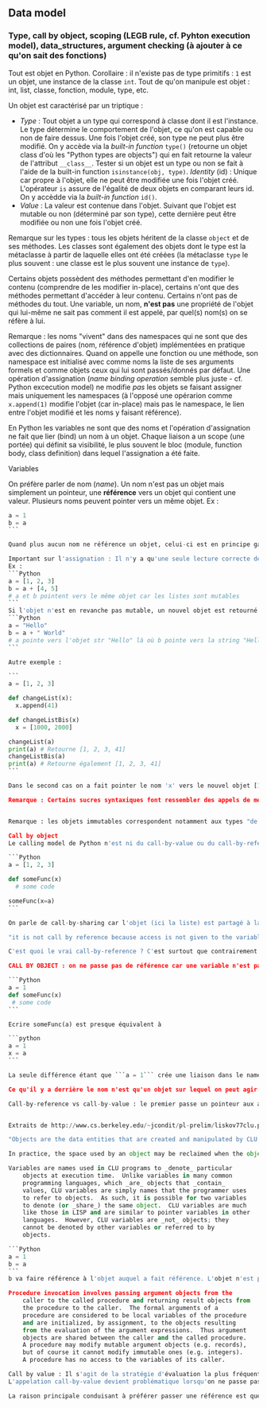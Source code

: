 ## Data model

### Type, call by object, scoping (LEGB rule, cf. Pyhton execution model), data_structures, argument checking (à ajouter à ce qu'on sait des fonctions)

Tout est objet en Python. Corollaire : il n'existe pas de type primitifs : ```1``` est un objet, une instance de la classe ```int```. Tout de qu'on manipule est objet : int, list, classe, fonction, module, type, etc.

Un objet est caractérisé par un triptique :
* *Type* : Tout objet a un type qui correspond à classe dont il est l'instance. Le type détermine le comportement de l'objet, ce qu'on est capable ou non de faire dessus. Une fois l'objet créé, son type ne peut plus être modifié. On y accède via la *built-in function* ```type()``` (retourne un objet class d'où les "Python types are objects") qui en fait retourne la valeur de l'attribut ```__class__```. Tester si un objet est un type ou non se fait à l'aide de la built-in function ```isinstance(obj, type)```.
*Identity* (id) : Unique car propre à l'objet, elle ne peut être modifiée une fois l'objet créé. L'opérateur ```is``` assure de l'égalité de deux objets en comparant leurs id. On y accèdde via la *built-in function* ```id()```.
* *Value* : La valeur est contenue dans l'objet. Suivant que l'objet est mutable ou non (déterminé par son type), cette dernière peut être modifiée ou non une fois l'objet créé.

Remarque sur les types : tous les objets héritent de la classe ```object``` et de ses méthodes. Les classes sont également des objets dont le type est la métaclasse à partir de laquelle elles ont été créées (la métaclasse ```type``` le plus souvent : une classe est le plus souvent une instance de ```type```).

Certains objets possèdent des méthodes permettant d'en modifier le contenu (comprendre de les modifier in-place), certains n'ont que des méthodes permettant d'accéder à leur contenu. Certains n'ont pas de méthodes du tout. Une variable, un nom, **n'est pas** une propriété de l'objet qui lui-même ne sait pas comment il est appelé, par quel(s) nom(s) on se réfère à lui.

Remarque : les noms "vivent" dans des namespaces qui ne sont que des collections de paires (nom, référence d'objet) implémentées en pratique avec des dictionnaires. Quand on appelle une fonction ou une méthode, son namespace est initialisé avec comme noms la liste de ses arguments formels et comme objets ceux qui lui sont passés/donnés par défaut. Une opération d'assignation (*name binding operation* semble plus juste - cf. Python excecution model) ne modifie *pas* les objets se faisant assigner mais uniquement les namespaces (à l'opposé une opérarion comme ```x.append(1)``` modifie l'objet (car in-place) mais pas le namespace, le lien entre l'objet modifié et les noms y faisant référence).

En Python les variables ne sont que des noms et l'opération d'assignation ne fait que lier (bind) un nom à un objet. Chaque liaison a un scope (une portée) qui définit sa visibilité, le plus souvent le bloc (module, function body, class definition) dans lequel l'assignation a été faite.


Variables

On préfère parler de nom (*name*). Un nom n'est pas un objet mais simplement un pointeur, une **référence** vers un objet qui contient une valeur.
Plusieurs noms peuvent pointer vers un même objet. Ex :
````Python
a = 1
b = a
```

Quand plus aucun nom ne référence un objet, celui-ci est en principe garbage collecté.

Important sur l'assignation : Il n'y a qu'une seule lecture correcte de l'opération d'assignation : **Est associé au nom présent dans le LHS l'objet résultant de l'évaluation du RHS**. Si on opère sur un objet existant, il est possible si l'objet est mutable que l'objet retourné lors de l'évaluation du RHS soit le même.
Ex :
```Python
a = [1, 2, 3]
b = a + [4, 5]
# a et b pointent vers le même objet car les listes sont mutables
```
Si l'objet n'est en revanche pas mutable, un nouvel objet est retourné :
```Python
a = "Hello"
b = a + " World"
# a pointe vers l'objet str "Hello" là où b pointe vers la string "Hello World"
```

Autre exemple :

```
a = [1, 2, 3]

def changeList(x):
  x.append(41)

def changeListBis(x)
  x = [1000, 2000]

changeList(a)
print(a) # Retourne [1, 2, 3, 41]
changeListBis(a)
print(a) # Retourne également [1, 2, 3, 41]
```

Dans le second cas on a fait pointer le nom 'x' vers le nouvel objet [1000, 2000] (dont la portée ne dépasse d'ailleurs pas celle de la fonction).

Remarque : Certains sucres syntaxiques font ressembler des appels de méthodes à des assignations : Des expressions tels que ```x.y =``` ou ```x[y] =``` sont en fait des appels de fonctions (des méthodes ```__setattr__``` et ```__setitem__``` respectivment en l'occurence). ```x.y = 1``` n'est donc pas une assignation au sens de l'association n'un nom et d'un objet mais est équivalent à l'appel ```x.__setattr__('y', 1)```. L'assignation ```x = y``` n'est en revanche pas un appel de méthode/de fonction.


Remarque : les objets immutables correspondent notamment aux types "de base" (primitifs dans d'autres languages) comme les ints, booleans, chr, string, etc.

Call by object
Le calling model de Python n'est ni du call-by-value ou du call-by-reference (tel qu'il s'entend en C par exemple). Python utilise ce qu'on appelle du call-by-object (ou encore appelé call-by-sharing ou call-by-objet reference).

```Python
a = [1, 2, 3]

def someFunc(x)
  # some code

someFunc(x=a)
```

On parle de call-by-sharing car l'objet (ici la liste) est partagé à la fois par le caller (a fait référence à cet objet) et la méthode appelée (x fait référence au même objet). Ce n'est pas du call-by-value car d'éventuelles modifications faites à l'objet partagé peuvent être visibles du caller/de la méthode appelante ce qui est impossible dans du "vrai" call-by-value (où la valeur est copiée dans la (memory ?) stack de la fonction appelée impliquant qu'il est impossible que des modifications apportées à l'objet puissent ensuite être visibles par la méthode appelante).

"it is not call by reference because access is not given to the variables of the caller, but merely to certain objects." : à comprendre

C'est quoi le vrai call-by-reference ? C'est surtout que contrairement à C++ (et C) une variable n'est pas un pointeur, une adresse mémoire où se trouve la valeur et qu'une réassignation (a = 1 suivie de a = 2) n'implique pas que la première valeure est écrasée par la seconde (2 doit être écrite à l'adresse où se trove déjà 1 qui doit être écrasée). Dans ce cas avec Python, 1 aurait continué de vivre tant qu'il est référencé par d'autres noms, la réassignation ne fait que recréer un lien entre a et l'objet 2.

CALL BY OBJECT : on ne passe pas de référence car une variable n'est pas une référence, une adresse mémoire de la valeur. Le passage d'arguments à une fonction correspond (en fait sans faire exception) à une assignation. A l'initialisation du namespace de la fonction, on lie chaque nom (correspondant à chaque argument formel de la fonction) à l'objet produit par l'évaluation de l'expression passée à l'argument correspondant.

```Python
a = 1
def someFunc(x)
 # some code
```

Ecrire someFunc(a) est presque équivalent à

```python
a = 1
x = a
```

La seule différence étant que ```a = 1``` crée une liaison dans le namespace global (?) et ```x = a``` crée une liaison dans le namespace local de la fonction. La différence entre call-by-object et call-by-reference peut paraître subtile (le premier étant plus proche du second que du call-by-value si on devait chosir) car dans les deux cas, une modification de l'objet par la fonction appelée (callee) est visible de la fonction appelante (caller).

Ce qu'il y a derrière le nom n'est qu'un objet sur lequel on peut agir (ou pas) et non une zone mémoire qu'on peut réécrire, etc.

Call-by-reference vs call-by-value : le premier passe un pointeur aux arguments de la fonctions là où le second passe la valeur qui est copiée dans la memory (?) stack de la fonction. Le premier est plus memory efficient que le second mais on est plus protégé de l'impact d'une éventuelle modification de la valeur par la fonction. "Actual and formal parameters are created on the same (call-by-reference) / different (call-by-value) memroy stacks"


Extraits de http://www.cs.berkeley.edu/~jcondit/pl-prelim/liskov77clu.pdf traitant de l'object model d'un ensemble de languages auxquels on peut rattacher Python.

"Objects are the data entities that are created and manipulated by CLU programs.  Variables are just the names used in a program to refer to objects. [...] Each object has a particular _type_, which characterizes its behavior.  A type defines a set of operations that create and manipulate objects of that type.  An object may be created and manipulated only via the operations of its type. An object may _refer_ to objects.  For example, a record object refers to the objects that are the components of the record."

In practice, the space used by an object may be reclaimed when the object is no longer accessible to any [...] program.

Variables are names used in CLU programs to _denote_ particular
    objects at execution time.  Unlike variables in many common
    programming languages, which _are_ objects that _contain_
    values, CLU variables are simply names that the programmer uses
    to refer to objects.  As such, it is possible for two variables
    to denote (or _share_) the same object.  CLU variables are much
    like those in LISP and are similar to pointer variables in other
    languages.  However, CLU variables are _not_ objects; they
    cannot be denoted by other variables or referred to by
    objects.

```Python
a = 1
b = a
```
b va faire référence à l'objet auquel a fait référence. L'objet n'est pas copié mais partagé par les deux noms.

Procedure invocation involves passing argument objects from the
    caller to the called procedure and returning result objects from
    the procedure to the caller.  The formal arguments of a
    procedure are considered to be local variables of the procedure
    and are initialized, by assignment, to the objects resulting
    from the evaluation of the argument expressions.  Thus argument
    objects are shared between the caller and the called procedure.
    A procedure may modify mutable argument objects (e.g. records),
    but of course it cannot modify immutable ones (e.g. integers).
    A procedure has no access to the variables of its caller.

Call by value : Il s'agit de la stratégie d'évaluation la plus fréquente et utilisée dans des languages comme C par exemple. En call-by-value, l'expression passée en argument est évaluée et la valeur en résultant est liée à sa variable correspondante dans le scope de la fonction, la valeur étant aussi fréquemment copiée dans une nouvelle région mémoire. La principale caractéristique de cette stratégie est une pleine étanchéité entre les scopes de la fonction appelée et de la fonction appelante : le scope de la fonction appelante est laissé inchangé par l'exécution de la fonction appelée.
L'appelation call-by-value devient problématique lorsqu'on ne passe pas une valeur mais une référence à une valeur (comme un pointeur, la forme que prend cette référence est spécifique à l'implémentation). On a alors l'apparence syntaxique du call-by-value mais un effet plus proche du call-by-reference ou du call-by-sharing (qu'on décrit parfois comme du "call-by-value where the value is a reference") suivant les détails d'implémentation du language.

La raison principale conduisant à préférer passer une référence est que le language ne propose pas de représentation sous forme de valeur de types complexes représentés sous forme de data structures. On garde dans le code source une apparence de valeur alors qu'en fait on ne passe qu'une référence vers une data structure. Le passage d'une référence permet aussi un gain de performance par rapport à un pur call-by-value dans lequel une large data structure serait intégralement copiée. En revanche, si la structure est mutable, d'éventuellements modifications apportées par la fonction appelée seront visibles dans le scope de la fonction appelante. 
